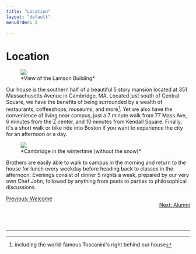 ```yaml
---
title: "Location"
layout: "default"
menuOrder: 2

---
```


<div class="content container">

<h1>Location</h1>

<figure>
<img src="/images/house1.jpg">
<figcaption>*View of the Lamson Building*</figcaption>
</figure>

Our house is the southern half of a beautiful 5 story mansion located at 351 Massachusetts Avenue in Cambridge, MA. Located just south of Central Square, we have the benefits of being surrounded by a wealth of restaurants, coffeeshops, museums, and more[^1]. Yet we also have the convenience of living near campus, just a 7 minute walk from 77 Mass Ave, 6 minutes from the Z center, and 10 minutes from Kendall Square. Finally, it's a short walk or bike ride into Boston if you want to experience the city for an afternoon or a day.


<figure>
<img src="/images/street1.jpg">
<figcaption>*Cambridge in the wintertime (without the snow)*</figcaption>
</figure>

<p>
Brothers are easily able to walk to campus in the morning and return to the house for lunch every weekday before heading back to classes in the afternoon. Evenings consist of dinner 5 nights a week, prepared by our very own Chef John, followed by anything from psets to parties to philosophical discussions.</p>



[^1]: including the world-famous Toscanini's right behind our house

<div align="left" class="prev">
  <a href="/welcome.html">Previous: Welcome</a>
</div>

<div align="right" class="next">
  <a href="/house.html">Next: Alumni</a>
</div>

<br/><br/>
<hr>
</div>
